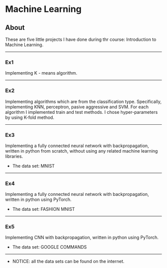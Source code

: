 
# Machine Learning

## About
These are five little projects I have done during thr course: Introduction to Machine Learning.

---

### Ex1 
Implementing K - means algorithm.

---

### Ex2
Implementing algorithms which are from the classification type. Specifically, implementing KNN, perceptron, pasive aggressive and SVM.
For each algorithm I implemented train and test methods. I chose hyper-parameters by using K-fold method.

---

### Ex3
Implementing a fully connected neural network with backpropagation, written in python from scratch, without using any related machine learning libraries.  
* The data set: MNIST
---

###  Ex4
Implementing a fully connected neural network with backpropagation, written in python using PyTorch.
* The data set: FASHION MNIST
---

### Ex5
Implementing CNN with backpropagation, written in python using PyTorch.
* The data set: GOOGLE COMMANDS
---

* NOTICE: all the data sets can be found on the internet.

